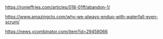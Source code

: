https://ronjeffries.com/articles/018-01ff/abandon-1/

https://www.amazingcto.com/why-we-always-endup-with-waterfall-even-scrum/

https://news.ycombinator.com/item?id=29458066